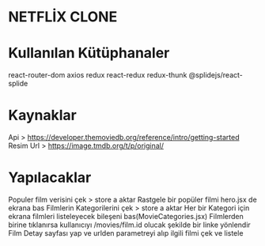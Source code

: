<h1>NETFLİX CLONE</h1>


<h1>Kullanılan Kütüphanaler</h1>

react-router-dom
axios
redux
react-redux
redux-thunk
@splidejs/react-splide

<h1>Kaynaklar</h1>

Api > https://developer.themoviedb.org/reference/intro/getting-started
Resim Url > https://image.tmdb.org/t/p/original/

<h1>Yapılacaklar</h1>

Populer film verisini çek > store a aktar
Rastgele bir popüler filmi hero.jsx de ekrana bas
Filmlerin Kategorilerini çek > store a aktar
Her bir Kategori için ekrana filmleri listeleyecek bileşeni bas(MovieCategories.jsx)
Filmlerden birine tıklanırsa kullanıcıyı /movies/film.id olucak şekilde bir linke yönlendir
Film Detay sayfası yap ve urlden parametreyi alıp ilgili filmi çek ve listele
